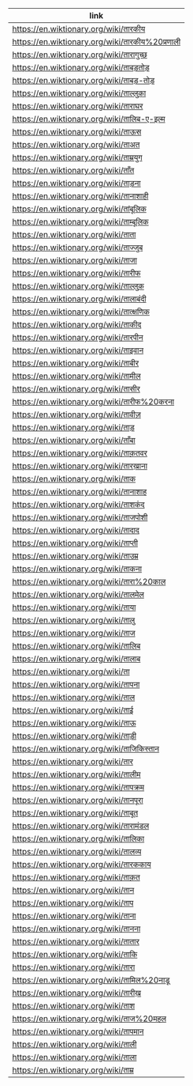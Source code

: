 |link|
|----|
|https://en.wiktionary.org/wiki/तारकीय|
|https://en.wiktionary.org/wiki/तारकीय%20प्रणाली|
|https://en.wiktionary.org/wiki/तारागुच्छ|
|https://en.wiktionary.org/wiki/ताबड़तोड़|
|https://en.wiktionary.org/wiki/ताबड़-तोड़|
|https://en.wiktionary.org/wiki/ताल्लुक़ा|
|https://en.wiktionary.org/wiki/ताराघर|
|https://en.wiktionary.org/wiki/तालिब-ए-इल्म|
|https://en.wiktionary.org/wiki/ताऊस|
|https://en.wiktionary.org/wiki/ताअत|
|https://en.wiktionary.org/wiki/ताम्रयुग|
|https://en.wiktionary.org/wiki/ताँत|
|https://en.wiktionary.org/wiki/ताड़ना|
|https://en.wiktionary.org/wiki/तानाशाही|
|https://en.wiktionary.org/wiki/तांबूलिक|
|https://en.wiktionary.org/wiki/ताम्बूलिक|
|https://en.wiktionary.org/wiki/ताता|
|https://en.wiktionary.org/wiki/ताज्जुब|
|https://en.wiktionary.org/wiki/ताजा|
|https://en.wiktionary.org/wiki/तारीफ|
|https://en.wiktionary.org/wiki/ताल्लुक़|
|https://en.wiktionary.org/wiki/तालाबंदी|
|https://en.wiktionary.org/wiki/तात्क्षणिक|
|https://en.wiktionary.org/wiki/ताकीद|
|https://en.wiktionary.org/wiki/तारपीन|
|https://en.wiktionary.org/wiki/ताइवान|
|https://en.wiktionary.org/wiki/ताबीर|
|https://en.wiktionary.org/wiki/तामील|
|https://en.wiktionary.org/wiki/तासीर|
|https://en.wiktionary.org/wiki/तारीफ%20करना|
|https://en.wiktionary.org/wiki/तावीज़|
|https://en.wiktionary.org/wiki/ताड़|
|https://en.wiktionary.org/wiki/ताँबा|
|https://en.wiktionary.org/wiki/ताक़तवर|
|https://en.wiktionary.org/wiki/तारख़ाना|
|https://en.wiktionary.org/wiki/ताक|
|https://en.wiktionary.org/wiki/तानाशाह|
|https://en.wiktionary.org/wiki/ताशकंद|
|https://en.wiktionary.org/wiki/ताजपोशी|
|https://en.wiktionary.org/wiki/तादाद|
|https://en.wiktionary.org/wiki/ताप्ती|
|https://en.wiktionary.org/wiki/ताउम्र|
|https://en.wiktionary.org/wiki/ताकना|
|https://en.wiktionary.org/wiki/तारा%20काल|
|https://en.wiktionary.org/wiki/तालमेल|
|https://en.wiktionary.org/wiki/ताया|
|https://en.wiktionary.org/wiki/तालु|
|https://en.wiktionary.org/wiki/ताज|
|https://en.wiktionary.org/wiki/तालिब|
|https://en.wiktionary.org/wiki/तालाब|
|https://en.wiktionary.org/wiki/ता|
|https://en.wiktionary.org/wiki/तापना|
|https://en.wiktionary.org/wiki/ताल|
|https://en.wiktionary.org/wiki/ताई|
|https://en.wiktionary.org/wiki/ताऊ|
|https://en.wiktionary.org/wiki/ताड़ी|
|https://en.wiktionary.org/wiki/ताजिकिस्तान|
|https://en.wiktionary.org/wiki/तार|
|https://en.wiktionary.org/wiki/तालीम|
|https://en.wiktionary.org/wiki/तापक्रम|
|https://en.wiktionary.org/wiki/तानपूरा|
|https://en.wiktionary.org/wiki/ताबूत|
|https://en.wiktionary.org/wiki/तारामंडल|
|https://en.wiktionary.org/wiki/तालिका|
|https://en.wiktionary.org/wiki/तालव्य|
|https://en.wiktionary.org/wiki/तारककाय|
|https://en.wiktionary.org/wiki/ताक़त|
|https://en.wiktionary.org/wiki/तान|
|https://en.wiktionary.org/wiki/ताप|
|https://en.wiktionary.org/wiki/ताना|
|https://en.wiktionary.org/wiki/तानना|
|https://en.wiktionary.org/wiki/तातार|
|https://en.wiktionary.org/wiki/ताकि|
|https://en.wiktionary.org/wiki/तारा|
|https://en.wiktionary.org/wiki/तामिल%20नाडू|
|https://en.wiktionary.org/wiki/तारीख़|
|https://en.wiktionary.org/wiki/ताश|
|https://en.wiktionary.org/wiki/ताज%20महल|
|https://en.wiktionary.org/wiki/तापमान|
|https://en.wiktionary.org/wiki/ताली|
|https://en.wiktionary.org/wiki/ताला|
|https://en.wiktionary.org/wiki/ताम्र|
